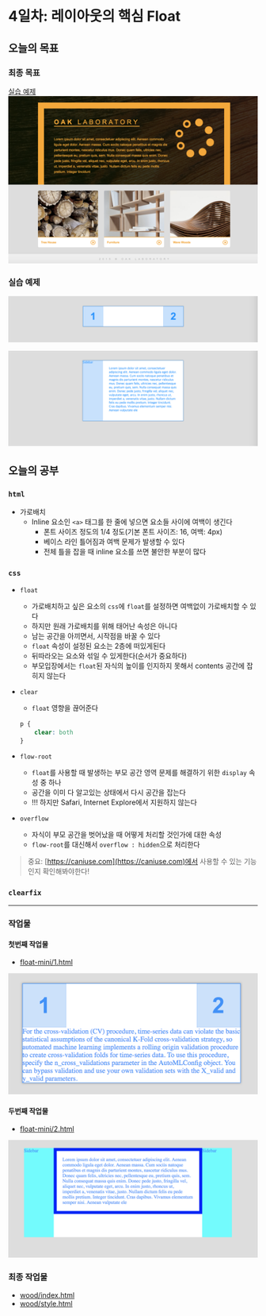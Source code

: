 # 4일차: 레이아웃의 핵심 Float

## 오늘의 목표
### 최종 목표
[실습 예제](https://veam.me/example/wood-final/)  
![](media/day4_0.png)


### 실습 예제
![](float-mini/preview/1.png)

![](float-mini/preview/2.png)

## 오늘의 공부
### `html`
* 가로배치
	* Inline 요소인 `<a>` 태그를 한 줄에 넣으면 요소들 사이에 여백이 생긴다
		* 폰트 사이즈 정도의 1/4 정도(기본 폰트 사이즈: 16, 여백: 4px)
		* 베이스 라인 틀어짐과 여백 문제가 발생할 수 있다
		* 전체 틀을 잡을 때 inline 요소를 쓰면 불안한 부분이 많다

			
### `css`
* `float`
	* 가로배치하고 싶은 요소의 `css`에 `float`를 설정하면 여백없이 가로배치할 수 있다
	* 하지만 원래 가로배치를 위해 태어난 속성은 아니다
	* 남는 공간을 아끼면서, 시작점을 바꿀 수 있다
	* `float` 속성이 설정된 요소는 2층에 떠있게된다
	* 뒤따라오는 요소와 섞일 수 있게한다(순서가 중요하다)
	* 부모입장에서는 `float`된 자식의 높이를 인지하지 못해서 contents 공간에 잡히지 않는다
* `clear`
	* `float` 영향을 끊어준다
	
	```css
	p {
		clear: both
	}
	```
* `flow-root` 
	* `float`를 사용할 때 발생하는 부모 공간 영역 문제를 해결하기 위한 `display` 속성 중 하나	
	* 공간을 이미 다 알고있는 상태에서 다시 공간을 잡는다
	* !!! 하지만 Safari, Internet Explore에서 지원하지 않는다
* `overflow` 
	* 자식이 부모 공간을 벗어났을 때 어떻게 처리할 것인가에 대한 속성
	* `flow-root`를 대신해서 `overflow : hidden`으로 처리한다	
	
> 중요: [https://caniuse.com](https://caniuse.com)에서 사용할 수 있는 기능인지 확인해봐야한다!
	
### `clearfix`
	
---

### 작업물
#### 첫번째 작업물
* [float-mini/1.html](float-mini/1.html)

![](media/day4_1.png)

#### 두번째 작업물
* [float-mini/2.html](float-mini/2.html)

![](media/day4_2.png)

### 최종 작업물
* [wood/index.html](wood/index.html)
* [wood/style.html](wood/style.html)




